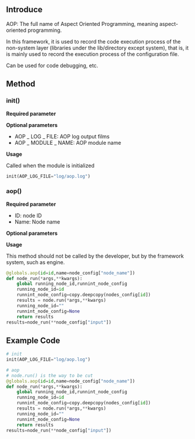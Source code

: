 ## Introduce

AOP: The full name of Aspect Oriented Programming, meaning aspect-oriented programming.

In this framework, it is used to record the code execution process of the non-system layer (libraries under the lib/directory except system), that is, it is mainly used to record the execution process of the configuration file.

Can be used for code debugging, etc.


## Method

### init()

**Required parameter**


**Optional parameters**

- AOP _ LOG _ FILE: AOP log output films
- AOP _ MODULE _ NAME: AOP module name


**Usage**

Called when the module is initialized

```python
init(AOP_LOG_FILE="log/aop.log")
```



### aop()

**Required parameter**

- ID: node ID
- Name: Node name


**Optional parameters**


**Usage**

This method should not be called by the developer, but by the framework system, such as engine.

```python
@globals.aop(id=id,name=node_config["node_name"])
def node_run(*args,**kwargs):
    global running_node_id,runnint_node_config
    running_node_id=id
    runnint_node_config=copy.deepcopy(nodes_config[id])
    results = node.run(*args,**kwargs)
    running_node_id=""
    runnint_node_config=None
    return results
results=node_run(**node_config["input"])
```



## Example Code

```python
# init
init(AOP_LOG_FILE="log/aop.log")
```


```python
# aop
# node.run() is the way to be cut
@globals.aop(id=id,name=node_config["node_name"])
def node_run(*args,**kwargs):
    global running_node_id,runnint_node_config
    running_node_id=id
    runnint_node_config=copy.deepcopy(nodes_config[id])
    results = node.run(*args,**kwargs)
    running_node_id=""
    runnint_node_config=None
    return results
results=node_run(**node_config["input"])
```











